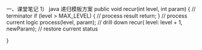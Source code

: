 一、课堂笔记
   1） java 递归模板方案
   public void recur(int level, int param) { 
      // terminator 
     if (level > MAX_LEVEL) { 
       // process result 
       return; 
     }
     // process current logic 
     process(level, param); 
     // drill down 
  recur( level: level + 1, newParam); 
  // restore current status 
 
}
